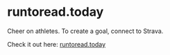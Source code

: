 # runtoread.today

Cheer on athletes. To create a goal, connect to Strava.

Check it out here: [runtoread.today](https://www.runtoread.today/)